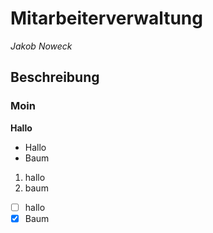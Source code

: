 # Mitarbeiterverwaltung
_Jakob Noweck_
## Beschreibung
### Moin
**Hallo**

- Hallo
- Baum

1. hallo
2. baum

- [ ] hallo
- [X] Baum